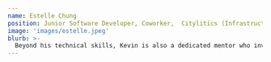 ```yaml
---
name: Estelle Chung
position: Junior Software Developer, Coworker,  Citylitics (Infrastructure Tech)
image: 'images/estelle.jpeg'
blurb: >-
  Beyond his technical skills, Kevin is also a dedicated mentor who invests in the growth and development of junior team members. He consistently provides insightful feedback and practical support, which has helped create an environment of continuous learning and improvement. His collaborative approach and willingness to share knowledge make him an invaluable asset to any team.
---
```



